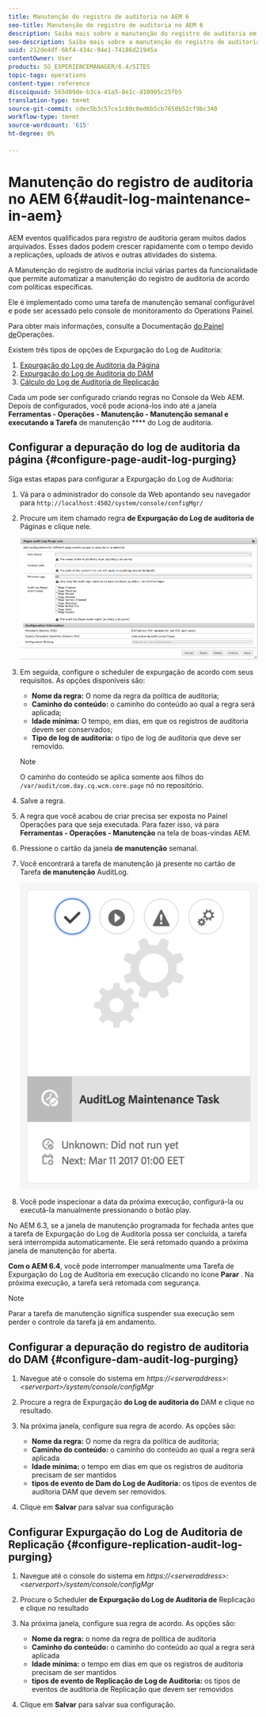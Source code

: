 ```yaml
---
title: Manutenção do registro de auditoria no AEM 6
seo-title: Manutenção do registro de auditoria no AEM 6
description: Saiba mais sobre a manutenção do registro de auditoria em AEM.
seo-description: Saiba mais sobre a manutenção do registro de auditoria em AEM.
uuid: 212de4df-6bf4-434c-94e1-74186d21945a
contentOwner: User
products: SG_EXPERIENCEMANAGER/6.4/SITES
topic-tags: operations
content-type: reference
discoiquuid: 565d89de-b3ca-41a5-8e1c-d10905c25fb5
translation-type: tm+mt
source-git-commit: cdec5b3c57ce1c80c0ed6b5cb7650b52cf9bc340
workflow-type: tm+mt
source-wordcount: '615'
ht-degree: 0%

---
```



# Manutenção do registro de auditoria no AEM 6{#audit-log-maintenance-in-aem}

AEM eventos qualificados para registro de auditoria geram muitos dados arquivados. Esses dados podem crescer rapidamente com o tempo devido a replicações, uploads de ativos e outras atividades do sistema.

A Manutenção do registro de auditoria inclui várias partes da funcionalidade que permite automatizar a manutenção do registro de auditoria de acordo com políticas específicas.

Ele é implementado como uma tarefa de manutenção semanal configurável e pode ser acessado pelo console de monitoramento do Operations Painel.

Para obter mais informações, consulte a Documentação [do Painel de](/help/sites-administering/operations-dashboard.md)Operações.

Existem três tipos de opções de Expurgação do Log de Auditoria:

1. [Expurgação do Log de Auditoria da Página](/help/sites-administering/operations-audit-log.md#configure-page-audit-log-purging)
1. [Expurgação do Log de Auditoria do DAM](/help/sites-administering/operations-audit-log.md#configure-dam-audit-log-purging)
1. [Cálculo do Log de Auditoria de Replicação](/help/sites-administering/operations-audit-log.md#configure-replication-audit-log-purging)

Cada um pode ser configurado criando regras no Console da Web AEM. Depois de configurados, você pode acioná-los indo até a janela **Ferramentas - Operações - Manutenção - Manutenção semanal e executando a Tarefa** de manutenção **** do Log de auditoria.

## Configurar a depuração do log de auditoria da página {#configure-page-audit-log-purging}

Siga estas etapas para configurar a Expurgação do Log de Auditoria:

1. Vá para o administrador do console da Web apontando seu navegador para `http://localhost:4502/system/console/configMgr/`

1. Procure um item chamado regra **de Expurgação do Log de auditoria de** Páginas e clique nele.

   ![chlimage_1-365](assets/chlimage_1-365.png)

1. Em seguida, configure o scheduler de expurgação de acordo com seus requisitos. As opções disponíveis são:

   * **Nome da regra:** O nome da regra da política de auditoria;
   * **Caminho do conteúdo:** o caminho do conteúdo ao qual a regra será aplicada;
   * **Idade mínima:** O tempo, em dias, em que os registros de auditoria devem ser conservados;
   * **Tipo de log de auditoria:** o tipo de log de auditoria que deve ser removido.

   >[!NOTE]
   >
   >O caminho do conteúdo se aplica somente aos filhos do `/var/audit/com.day.cq.wcm.core.page` nó no repositório.

1. Salve a regra.
1. A regra que você acabou de criar precisa ser exposta no Painel Operações para que seja executada. Para fazer isso, vá para **Ferramentas - Operações - Manutenção** na tela de boas-vindas AEM.

1. Pressione o cartão da janela **de manutenção** semanal.

1. Você encontrará a tarefa de manutenção já presente no cartão de Tarefa **de manutenção** AuditLog.

   ![chlimage_1-366](assets/chlimage_1-366.png)

1. Você pode inspecionar a data da próxima execução, configurá-la ou executá-la manualmente pressionando o botão play.

No AEM 6.3, se a janela de manutenção programada for fechada antes que a tarefa de Expurgação do Log de Auditoria possa ser concluída, a tarefa será interrompida automaticamente. Ele será retomado quando a próxima janela de manutenção for aberta.

**Com o AEM 6.4**, você pode interromper manualmente uma Tarefa de Expurgação do Log de Auditoria em execução clicando no ícone **Parar** . Na próxima execução, a tarefa será retomada com segurança.

>[!NOTE]
>
>Parar a tarefa de manutenção significa suspender sua execução sem perder o controle da tarefa já em andamento.

## Configurar a depuração do registro de auditoria do DAM {#configure-dam-audit-log-purging}

1. Navegue até o console do sistema em *https://&lt;serveraddress>:&lt;serverport>/system/console/configMgr*
1. Procure a regra de Expurgação **do Log de auditoria do** DAM e clique no resultado.
1. Na próxima janela, configure sua regra de acordo. As opções são:

   * **Nome da regra:** O nome da regra da política de auditoria;
   * **Caminho do conteúdo:** o caminho do conteúdo ao qual a regra será aplicada
   * **Idade mínima:** o tempo em dias em que os registros de auditoria precisam de ser mantidos
   * **tipos de evento de Dam do Log de Auditoria:** os tipos de eventos de auditoria DAM que devem ser removidos.

1. Clique em **Salvar** para salvar sua configuração

## Configurar Expurgação do Log de Auditoria de Replicação  {#configure-replication-audit-log-purging}

1. Navegue até o console do sistema em *https://&lt;serveraddress>:&lt;serverport>/system/console/configMgr*
1. Procure o Scheduler **de Expurgação do Log de Auditoria de** Replicação e clique no resultado
1. Na próxima janela, configure sua regra de acordo. As opções são:

   * **Nome da regra:** o nome da regra de política de auditoria
   * **Caminho do conteúdo:** o caminho do conteúdo ao qual a regra será aplicada
   * **Idade mínima:** o tempo em dias em que os registros de auditoria precisam de ser mantidos
   * **tipos de evento de Replicação de Log de Auditoria:** os tipos de eventos de auditoria de Replicação que devem ser removidos

1. Clique em **Salvar** para salvar sua configuração.

